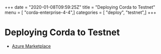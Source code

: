 +++
date = "2020-01-08T09:59:25Z"
title = "Deploying Corda to Testnet"
menu = [ "corda-enterprise-4-4",]
categories = [ "deploy", "testnet",]
+++


# Deploying Corda to Testnet


* [Azure Marketplace](azure-vm.md)



